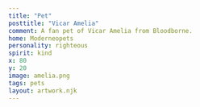 ```yaml
---
title: "Pet"
posttitle: "Vicar Amelia"
comment: A fan pet of Vicar Amelia from Bloodborne.
home: Moderneopets
personality: righteous
spirit: kind
x: 80
y: 20
image: amelia.png
tags: pets
layout: artwork.njk
---
```


